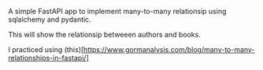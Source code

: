 A simple FastAPI app to implement many-to-many relationsip using sqlalchemy and pydantic.

This will show the relationsip betweeen authors and books.

I practiced using (this)[https://www.gormanalysis.com/blog/many-to-many-relationships-in-fastapi/]
